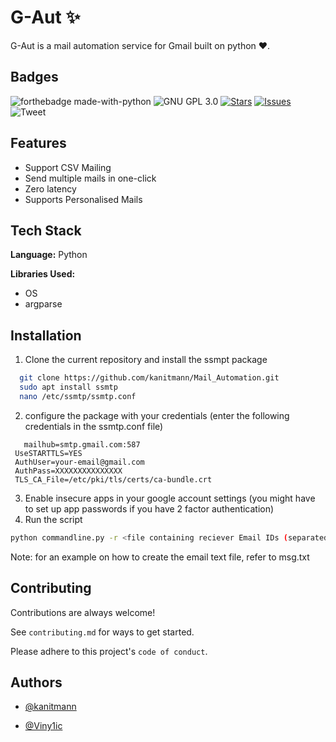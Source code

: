 
# G-Aut :sparkles:

G-Aut is a mail automation service for Gmail built on python :heart:.
## Badges

![forthebadge made-with-python](http://ForTheBadge.com/images/badges/made-with-python.svg) ![GNU GPL 3.0](https://img.shields.io/github/license/kanitmann/Mail_Automation) [![Stars](https://img.shields.io/github/stars/kanitmann/Mail_Automation)](https://github.com/kanitmann/Mail_Automation/stargazers) [![Issues](https://img.shields.io/github/issues/kanitmann/Mail_Automation)](https://github.com/kanitmann/Mail_Automation/issues) ![Tweet](https://img.shields.io/twitter/url?url=https%3A%2F%2Fgithub.com%2Fkanitmann%2FMail_Automation%2F)
## Features

- Support CSV Mailing
- Send multiple mails in one-click
- Zero latency
- Supports Personalised Mails
## Tech Stack

**Language:** Python

**Libraries Used:** 
- OS
- argparse
## Installation 

1. Clone the current repository and install the ssmpt package

```bash 
  git clone https://github.com/kanitmann/Mail_Automation.git
  sudo apt install ssmtp
  nano /etc/ssmtp/ssmtp.conf
```
2. configure the package with your credentials (enter the following credentials in the ssmtp.conf file)
```
   mailhub=smtp.gmail.com:587
 UseSTARTTLS=YES
 AuthUser=your-email@gmail.com
 AuthPass=XXXXXXXXXXXXXXX
 TLS_CA_File=/etc/pki/tls/certs/ca-bundle.crt
  ```
3. Enable insecure apps in your google account settings (you might have to set up app passwords if you have 2 factor authentication)
4. Run the script
```bash
python commandline.py -r <file containing reciever Email IDs (separated by newline)> -f <file containing the email>
```

Note: for an example on how to create the email text file, refer to msg.txt
## Contributing

Contributions are always welcome!

See `contributing.md` for ways to get started.

Please adhere to this project's `code of conduct`.

  
## Authors

- [@kanitmann](https://www.github.com/kanitmann)

- [@Viny1ic](https://www.github.com/viny1ic)

  
